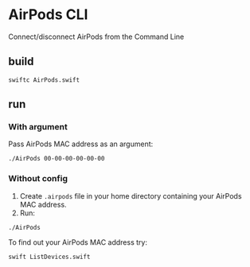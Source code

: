 # AirPods CLI

Connect/disconnect AirPods from the Command Line

## build
```
swiftc AirPods.swift
```

## run

### With argument
Pass AirPods MAC address as an argument:
```
./AirPods 00-00-00-00-00-00
```

### Without config

1. Create `.airpods` file in your home directory containing your AirPods MAC address.
2. Run:
```
./AirPods
```

To find out your AirPods MAC address try:
```
swift ListDevices.swift
```
